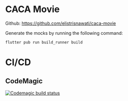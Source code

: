 # CACA Movie

Github: https://github.com/elistrisnawati/caca-movie

Generate the mocks by running the following command:

`flutter pub run build_runner build`


# CI/CD

## CodeMagic

[![Codemagic build status](https://api.codemagic.io/apps/62c5ba64e835a06a99eaa890/62c5ba64e835a06a99eaa88f/status_badge.svg)](https://codemagic.io/apps/62c5ba64e835a06a99eaa890/62c5ba64e835a06a99eaa88f/latest_build)

